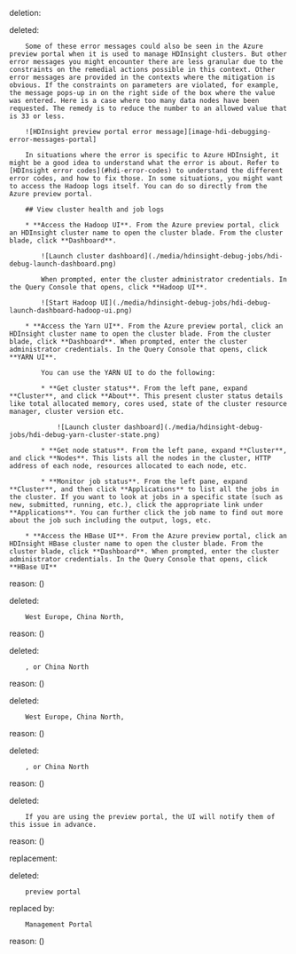 deletion:

deleted:

		Some of these error messages could also be seen in the Azure preview portal when it is used to manage HDInsight clusters. But other error messages you might encounter there are less granular due to the constraints on the remedial actions possible in this context. Other error messages are provided in the contexts where the mitigation is obvious. If the constraints on parameters are violated, for example, the message pops-up in on the right side of the box where the value was entered. Here is a case where too many data nodes have been requested. The remedy is to reduce the number to an allowed value that is 33 or less.
		
		![HDInsight preview portal error message][image-hdi-debugging-error-messages-portal]
		
		In situations where the error is specific to Azure HDInsight, it might be a good idea to understand what the error is about. Refer to [HDInsight error codes](#hdi-error-codes) to understand the different error codes, and how to fix those. In some situations, you might want to access the Hadoop logs itself. You can do so directly from the Azure preview portal.
		
		## View cluster health and job logs
		
		* **Access the Hadoop UI**. From the Azure preview portal, click an HDInsight cluster name to open the cluster blade. From the cluster blade, click **Dashboard**.
		
			![Launch cluster dashboard](./media/hdinsight-debug-jobs/hdi-debug-launch-dashboard.png)
		  
			When prompted, enter the cluster administrator credentials. In the Query Console that opens, click **Hadoop UI**.
		
			![Start Hadoop UI](./media/hdinsight-debug-jobs/hdi-debug-launch-dashboard-hadoop-ui.png)
		
		* **Access the Yarn UI**. From the Azure preview portal, click an HDInsight cluster name to open the cluster blade. From the cluster blade, click **Dashboard**. When prompted, enter the cluster administrator credentials. In the Query Console that opens, click **YARN UI**.
		
			You can use the YARN UI to do the following:
		
			* **Get cluster status**. From the left pane, expand **Cluster**, and click **About**. This present cluster status details like total allocated memory, cores used, state of the cluster resource manager, cluster version etc.
		
				![Launch cluster dashboard](./media/hdinsight-debug-jobs/hdi-debug-yarn-cluster-state.png)
		
			* **Get node status**. From the left pane, expand **Cluster**, and click **Nodes**. This lists all the nodes in the cluster, HTTP address of each node, resources allocated to each node, etc.
		
			* **Monitor job status**. From the left pane, expand **Cluster**, and then click **Applications** to list all the jobs in the cluster. If you want to look at jobs in a specific state (such as new, submitted, running, etc.), click the appropriate link under **Applications**. You can further click the job name to find out more about the job such including the output, logs, etc.
		
		* **Access the HBase UI**. From the Azure preview portal, click an HDInsight HBase cluster name to open the cluster blade. From the cluster blade, click **Dashboard**. When prompted, enter the cluster administrator credentials. In the Query Console that opens, click **HBase UI**

reason: ()

deleted:

		West Europe, China North,

reason: ()

deleted:

		, or China North

reason: ()

deleted:

		West Europe, China North,

reason: ()

deleted:

		, or China North

reason: ()

deleted:

		If you are using the preview portal, the UI will notify them of this issue in advance.

reason: ()

replacement:

deleted:

		preview portal

replaced by:

		Management Portal

reason: ()

